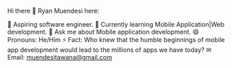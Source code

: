 Hi there 👋 Ryan Muendesi here:

 🔭 Aspiring software engineer.
 🌱 Currently learning Mobile Application|Web development.
 💬 Ask me about Mobile application development.
 😄 Pronouns: He/Him
 ⚡ Fact: Who knew that the humble beginnings of mobile app development would lead to the millions of apps we have today?
 ✉ Email: muendesitawana@gmail.com
